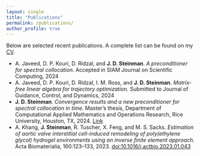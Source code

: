 ```yaml
---
layout: single
title: "Publications"
permalink: /publications/
author_profile: true
---
```


Below are selected recent publications. A complete list can be found on my [CV](../files/jcv.pdf).

* A. Javeed, D. P. Kouri, D. Ridzal, and **J. D. Steinman**. *A preconditioner for spectral collocation.* Accepted in SIAM Journal on Scientific Computing, 2024
* A. Javeed, D. P. Kouri, D. Ridzal, I. M. Ross, and **J. D. Steinman**. *Matrix-free linear algebra for trajectory optimization.* Submitted to Journal of Guidance, Control, and Dynamics, 2024
* **J. D. Steinman**. *Convergence results and a new preconditioner for spectral collocation in time.* Master’s thesis, Department of Computational Applied Mathematics and Operations Research, Rice University, Houston, TX, 2024. [Link](https://repository.rice.edu/items/652adf04-8663-4ba9-b604-cf571b16a1a0)
* A. Khang, **J. Steinman**, R. Tuscher, X. Feng, and M. S. Sacks. *Estimation of aortic valve interstitial cell-induced remodeling of poly(ethylene glycol) hydrogel environments using an inverse finite element approach.* Acta Biomaterialia, 160:123–133, 2023. [doi:10.1016/j.actbio.2023.01.043](doi:10.1016/j.actbio.2023.01.043)
